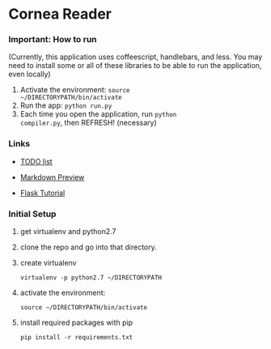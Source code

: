 Cornea Reader
======

### Important: How to run ###

(Currently, this application uses coffeescript, handlebars, and less. You may need to install some or all of these libraries to be able to run the application, even locally)

1. Activate the environment: <code>source ~/DIRECTORYPATH/bin/activate</code>
2. Run the app: <code>python run.py</code>
3. Each time you open the application, run <code>python compiler.py</code>, then REFRESH! (necessary)

### Links ###

- <a href="https://docs.google.com/document/d/1beOk0C9akyP1IJbl2NXgXpm7TkNPocqTxNZEK1QNKyc/edit" target="_blank">TODO list</a>

- <a href="http://github-markdown-preview.heroku.com/" target="_blank">Markdown Preview</a>

- <a href="http://flask.pocoo.org/docs/tutorial/" target="_blank">Flask Tutorial</a>

### Initial Setup ###

1. get virtualenv and python2.7

2. clone the repo and go into that directory.

3. create virtualenv

    <code>virtualenv -p python2.7 ~/DIRECTORYPATH</code>

4. activate the environment:

    <code>source ~/DIRECTORYPATH/bin/activate</code>

5. install required packages with pip

    <code>pip install -r requirements.txt</code>
